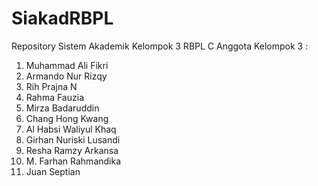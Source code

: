 # SiakadRBPL
 Repository Sistem Akademik Kelompok 3 RBPL C
Anggota Kelompok 3 :
1. Muhammad Ali Fikri
2. Armando Nur Rizqy
3. Rih Prajna N
4. Rahma Fauzia
5. Mirza Badaruddin
6. Chang Hong Kwang
7. Al Habsi Waliyul Khaq
8. Girhan Nuriski Lusandi
9. Resha Ramzy Arkansa
10. M. Farhan Rahmandika
11. Juan Septian
